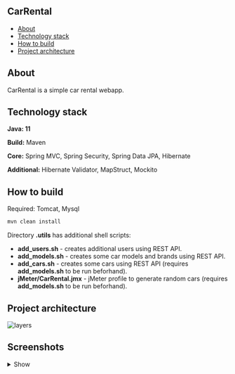 ## CarRental

- [About](#about)
- [Technology stack](#technology-stack)
- [How to build](#how-to-build)
- [Project architecture](#project-architecture)

## About
CarRental is a simple car rental webapp.

## Technology stack
**Java: 11**

**Build:** Maven

**Core:** Spring MVC, Spring Security, Spring Data JPA, Hibernate

**Additional:** Hibernate Validator, MapStruct, Mockito

## How to build
Required: Tomcat, Mysql

```sh
mvn clean install
```

Directory **.utils** has additional shell scripts:
- **add_users.sh** - creates additional users using REST API.
- **add_models.sh** - creates some car models and brands using REST API.
- **add_cars.sh** - creates some cars using REST API (requires **add_models.sh** to be run beforhand).
- **jMeter/CarRental.jmx** - jMeter profile to generate random cars (requires **add_models.sh** to be run beforhand).

## Project architecture
![layers](https://user-images.githubusercontent.com/114758136/211890854-582977c3-3732-41bb-8376-8e868b0f9ab7.jpg)


## Screenshots
<details>
  <summary>Show</summary>
  <img src="https://user-images.githubusercontent.com/114758136/215787284-a56cfdbf-fc9f-430d-9360-b66d7e71885d.jpg">
  <img src="https://user-images.githubusercontent.com/114758136/215787295-f5a93803-485b-41fa-9d0c-d1a7ba628292.jpg">
  
</details>

